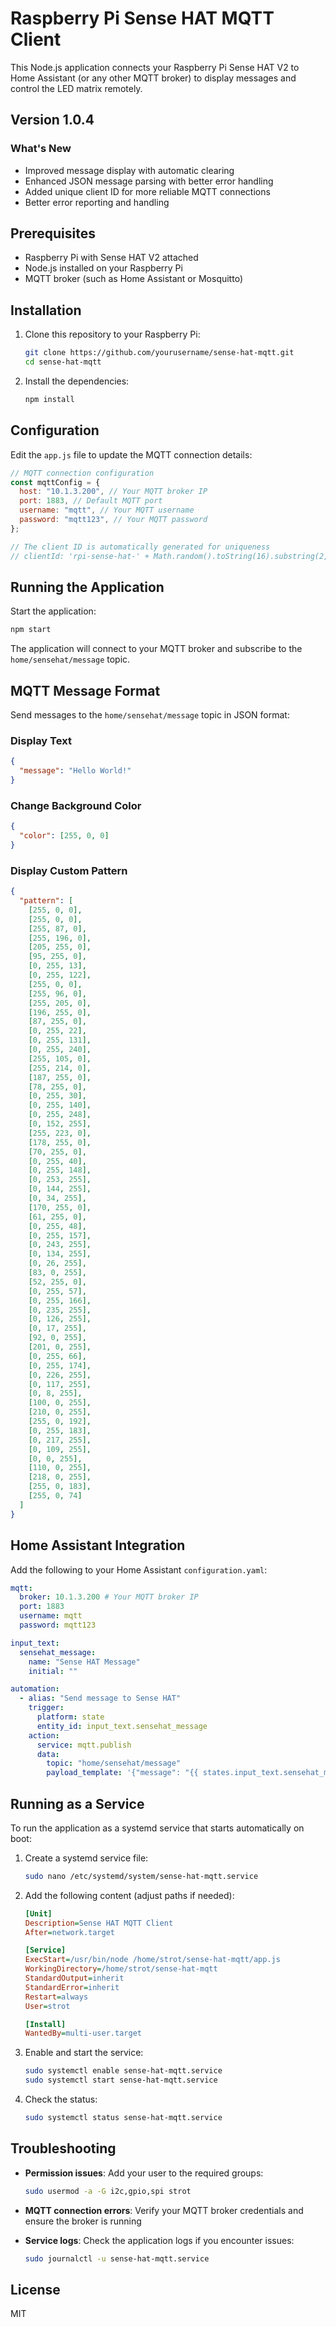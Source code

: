 # Raspberry Pi Sense HAT MQTT Client

This Node.js application connects your Raspberry Pi Sense HAT V2 to Home Assistant (or any other MQTT broker) to display messages and control the LED matrix remotely.

## Version 1.0.4

### What's New

- Improved message display with automatic clearing
- Enhanced JSON message parsing with better error handling
- Added unique client ID for more reliable MQTT connections
- Better error reporting and handling

## Prerequisites

- Raspberry Pi with Sense HAT V2 attached
- Node.js installed on your Raspberry Pi
- MQTT broker (such as Home Assistant or Mosquitto)

## Installation

1. Clone this repository to your Raspberry Pi:

   ```bash
   git clone https://github.com/yourusername/sense-hat-mqtt.git
   cd sense-hat-mqtt
   ```

2. Install the dependencies:

   ```bash
   npm install
   ```

## Configuration

Edit the `app.js` file to update the MQTT connection details:

```javascript
// MQTT connection configuration
const mqttConfig = {
  host: "10.1.3.200", // Your MQTT broker IP
  port: 1883, // Default MQTT port
  username: "mqtt", // Your MQTT username
  password: "mqtt123", // Your MQTT password
};

// The client ID is automatically generated for uniqueness
// clientId: 'rpi-sense-hat-' + Math.random().toString(16).substring(2, 8)
```

## Running the Application

Start the application:

```bash
npm start
```

The application will connect to your MQTT broker and subscribe to the `home/sensehat/message` topic.

## MQTT Message Format

Send messages to the `home/sensehat/message` topic in JSON format:

### Display Text

```json
{
  "message": "Hello World!"
}
```

### Change Background Color

```json
{
  "color": [255, 0, 0]
}
```

### Display Custom Pattern

```json
{
  "pattern": [
    [255, 0, 0],
    [255, 0, 0],
    [255, 87, 0],
    [255, 196, 0],
    [205, 255, 0],
    [95, 255, 0],
    [0, 255, 13],
    [0, 255, 122],
    [255, 0, 0],
    [255, 96, 0],
    [255, 205, 0],
    [196, 255, 0],
    [87, 255, 0],
    [0, 255, 22],
    [0, 255, 131],
    [0, 255, 240],
    [255, 105, 0],
    [255, 214, 0],
    [187, 255, 0],
    [78, 255, 0],
    [0, 255, 30],
    [0, 255, 140],
    [0, 255, 248],
    [0, 152, 255],
    [255, 223, 0],
    [178, 255, 0],
    [70, 255, 0],
    [0, 255, 40],
    [0, 255, 148],
    [0, 253, 255],
    [0, 144, 255],
    [0, 34, 255],
    [170, 255, 0],
    [61, 255, 0],
    [0, 255, 48],
    [0, 255, 157],
    [0, 243, 255],
    [0, 134, 255],
    [0, 26, 255],
    [83, 0, 255],
    [52, 255, 0],
    [0, 255, 57],
    [0, 255, 166],
    [0, 235, 255],
    [0, 126, 255],
    [0, 17, 255],
    [92, 0, 255],
    [201, 0, 255],
    [0, 255, 66],
    [0, 255, 174],
    [0, 226, 255],
    [0, 117, 255],
    [0, 8, 255],
    [100, 0, 255],
    [210, 0, 255],
    [255, 0, 192],
    [0, 255, 183],
    [0, 217, 255],
    [0, 109, 255],
    [0, 0, 255],
    [110, 0, 255],
    [218, 0, 255],
    [255, 0, 183],
    [255, 0, 74]
  ]
}
```

## Home Assistant Integration

Add the following to your Home Assistant `configuration.yaml`:

```yaml
mqtt:
  broker: 10.1.3.200 # Your MQTT broker IP
  port: 1883
  username: mqtt
  password: mqtt123

input_text:
  sensehat_message:
    name: "Sense HAT Message"
    initial: ""

automation:
  - alias: "Send message to Sense HAT"
    trigger:
      platform: state
      entity_id: input_text.sensehat_message
    action:
      service: mqtt.publish
      data:
        topic: "home/sensehat/message"
        payload_template: '{"message": "{{ states.input_text.sensehat_message.state }}"}'
```

## Running as a Service

To run the application as a systemd service that starts automatically on boot:

1. Create a systemd service file:

   ```bash
   sudo nano /etc/systemd/system/sense-hat-mqtt.service
   ```

2. Add the following content (adjust paths if needed):

   ```ini
   [Unit]
   Description=Sense HAT MQTT Client
   After=network.target

   [Service]
   ExecStart=/usr/bin/node /home/strot/sense-hat-mqtt/app.js
   WorkingDirectory=/home/strot/sense-hat-mqtt
   StandardOutput=inherit
   StandardError=inherit
   Restart=always
   User=strot

   [Install]
   WantedBy=multi-user.target
   ```

3. Enable and start the service:

   ```bash
   sudo systemctl enable sense-hat-mqtt.service
   sudo systemctl start sense-hat-mqtt.service
   ```

4. Check the status:

   ```bash
   sudo systemctl status sense-hat-mqtt.service
   ```

## Troubleshooting

- **Permission issues**: Add your user to the required groups:

  ```bash
  sudo usermod -a -G i2c,gpio,spi strot
  ```

- **MQTT connection errors**: Verify your MQTT broker credentials and ensure the broker is running

- **Service logs**: Check the application logs if you encounter issues:

  ```bash
  sudo journalctl -u sense-hat-mqtt.service
  ```

## License

MIT
